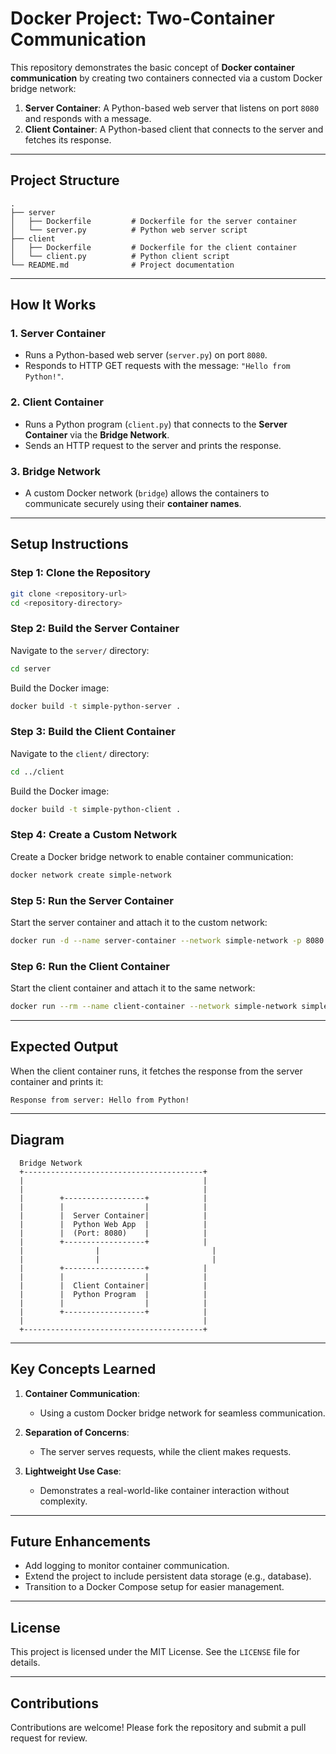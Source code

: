 # Docker Project: Two-Container Communication

This repository demonstrates the basic concept of **Docker container communication** by creating two containers connected via a custom Docker bridge network:

1. **Server Container**: A Python-based web server that listens on port `8080` and responds with a message.
2. **Client Container**: A Python-based client that connects to the server and fetches its response.

---

## **Project Structure**

```
.
├── server
│   ├── Dockerfile         # Dockerfile for the server container
│   └── server.py          # Python web server script
├── client
│   ├── Dockerfile         # Dockerfile for the client container
│   └── client.py          # Python client script
└── README.md              # Project documentation
```

---

## **How It Works**

### **1. Server Container**
- Runs a Python-based web server (`server.py`) on port `8080`.
- Responds to HTTP GET requests with the message: `"Hello from Python!"`.

### **2. Client Container**
- Runs a Python program (`client.py`) that connects to the **Server Container** via the **Bridge Network**.
- Sends an HTTP request to the server and prints the response.

### **3. Bridge Network**
- A custom Docker network (`bridge`) allows the containers to communicate securely using their **container names**.

---

## **Setup Instructions**

### **Step 1: Clone the Repository**
```bash
git clone <repository-url>
cd <repository-directory>
```

### **Step 2: Build the Server Container**
Navigate to the `server/` directory:
```bash
cd server
```
Build the Docker image:
```bash
docker build -t simple-python-server .
```

### **Step 3: Build the Client Container**
Navigate to the `client/` directory:
```bash
cd ../client
```
Build the Docker image:
```bash
docker build -t simple-python-client .
```

### **Step 4: Create a Custom Network**
Create a Docker bridge network to enable container communication:
```bash
docker network create simple-network
```

### **Step 5: Run the Server Container**
Start the server container and attach it to the custom network:
```bash
docker run -d --name server-container --network simple-network -p 8080:8080 simple-python-server
```

### **Step 6: Run the Client Container**
Start the client container and attach it to the same network:
```bash
docker run --rm --name client-container --network simple-network simple-python-client
```

---

## **Expected Output**
When the client container runs, it fetches the response from the server container and prints it:

```plaintext
Response from server: Hello from Python!
```

---

## **Diagram**

```
  Bridge Network
  +----------------------------------------+
  |                                        |
  |                                        |
  |        +------------------+            |
  |        |                  |            |
  |        |  Server Container|            |
  |        |  Python Web App  |            |
  |        |  (Port: 8080)    |            |
  |        +------------------+            |
  |                |                         |
  |                |                         |
  |        +------------------+            |
  |        |                  |            |
  |        |  Client Container|            |
  |        |  Python Program  |            |
  |        |                  |            |
  |        +------------------+            |
  |                                        |
  +----------------------------------------+
```

---

## **Key Concepts Learned**

1. **Container Communication**:
   - Using a custom Docker bridge network for seamless communication.

2. **Separation of Concerns**:
   - The server serves requests, while the client makes requests.

3. **Lightweight Use Case**:
   - Demonstrates a real-world-like container interaction without complexity.

---

## **Future Enhancements**
- Add logging to monitor container communication.
- Extend the project to include persistent data storage (e.g., database).
- Transition to a Docker Compose setup for easier management.

---

## **License**
This project is licensed under the MIT License. See the `LICENSE` file for details.

---

## **Contributions**
Contributions are welcome! Please fork the repository and submit a pull request for review.
